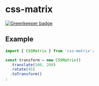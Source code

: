 # css-matrix

[![Greenkeeper badge](https://badges.greenkeeper.io/BohdanTkachenko/css-matrix.svg)](https://greenkeeper.io/)

## Example
```js
import { CSSMatrix } from 'css-matrix';

const transform = new CSSMatrix()
  .translate(100, 200)
  .rotate(45)
  .toTransform()
;
```
